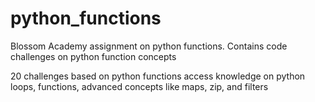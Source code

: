 # python_functions
Blossom Academy assignment on python functions. Contains code challenges on python function concepts

20 challenges based on python functions
access knowledge on python loops, functions, advanced concepts like maps, zip, and filters

